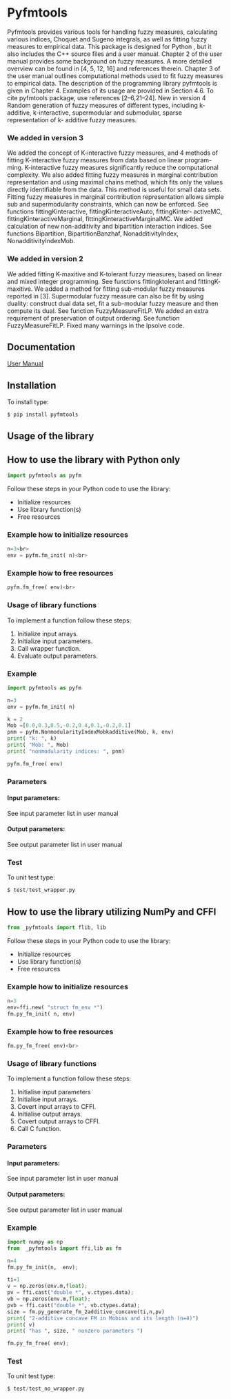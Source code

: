 # Pyfmtools    
Pyfmtools provides various tools for handling fuzzy measures, calculating various indices, Choquet and Sugeno integrals, as well as fitting fuzzy measures to empirical data. This package is designed for Python , but it also includes the C++ source files and a user manual.
Chapter 2 of the user manual provides some background on fuzzy measures. A more detailed overview can be found in [4, 5, 12, 16] and references therein. Chapter 3 of the user manual outlines computational methods used to fit fuzzy measures to empirical data. The description of the programming library pyfmtools is given in Chapter 4. Examples of its usage are provided in Section 4.6.
To cite pyfmtools package, use references [2–6,21–24]. New in version 4
Random generation of fuzzy measures of different types, including k-additive, k-interactive, supermodular and submodular, sparse representation of k- additive fuzzy measures.<br>
### We added in version 3
We added the concept of K-interactive fuzzy measures, and 4 methods of fitting K-interactive fuzzy measures from data based on linear program- ming. K-interactive fuzzy measures significantly reduce the computational complexity. We also added fitting fuzzy measures in marginal contribution representation and using maximal chains method, which fits only the values directly identifiable from the data. This method is useful for small data sets.
Fitting fuzzy measures in marginal contribution representation allows simple sub and supermodularity constraints, which can now be enforced.
See functions fittingKinteractive, fittingKinteractiveAuto, fittingKinter- activeMC, fittingKinteractiveMarginal, fittingKinteractiveMarginalMC.
We added calculation of new non-additivity and bipartition interaction indices. See functions Bipartition, BipartitionBanzhaf, NonadditivityIndex, NonadditivityIndexMob.<br>
### We added in version 2
We added fitting K-maxitive and K-tolerant fuzzy measures, based on linear and mixed integer programming. See functions fittingktolerant and fittingK- maxitive.
We added a method for fitting sub-modular fuzzy measures reported in [3]. Supermodular fuzzy measure can also be fit by using duality: construct dual data set, fit a sub-modular fuzzy measure and then compute its dual. See function FuzzyMeasureFitLP.
We added an extra requirement of preservation of output ordering. See function FuzzyMeasureFitLP.
Fixed many warnings in the lpsolve code.<br>

## Documentation
[User Manual](http://gbfiles.epizy.com/pyfmtools.pdf)

## Installation
To install type:
```python
$ pip install pyfmtools
```
## Usage of the library 


## How to use the library with Python only
```python
import pyfmtools as pyfm
```
Follow these steps in your Python code to use the library:<br>
- Initialize resources<br>
- Use library function(s)<br>
- Free resources<br>
### Example how to initialize resources
```python
n=3<br>
env = pyfm.fm_init( n)<br>
```

### Example how to free resources
```python
pyfm.fm_free( env)<br>
```

### Usage of library functions
To implement a function follow these steps:
1. Initialize input arrays.
2. Initialize input parameters.
3. Call wrapper function.
4. Evaluate output parameters. 
### Example
```python
import pyfmtools as pyfm

n=3
env = pyfm.fm_init( n)

k = 2
Mob =[0.0,0.3,0.5,-0.2,0.4,0.1,-0.2,0.1]
pnm = pyfm.NonmodularityIndexMobkadditive(Mob, k, env)
print( "k: ", k)
print( "Mob: ", Mob)
print( "nonmodularity indices: ", pnm)

pyfm.fm_free( env)
```

### Parameters
#### Input parameters:
See input parameter list in user manual
#### Output parameters:
See output parameter list in user manual

### Test
To unit test type:
```python
$ test/test_wrapper.py
```


## How to use the library utilizing NumPy and CFFI
```python
from _pyfmtools import flib, lib
```
Follow these steps in your Python code to use the library:<br>
- Initialize resources<br>
- Use library function(s)<br>
- Free resources<br>
### Example how to initialize resources
```python
n=3
env=ffi.new( "struct fm_env *")
fm.py_fm_init( n, env)
```

### Example how to free resources
```python
fm.py_fm_free( env)<br>
```

### Usage of library functions
To implement a function follow these steps:
1. Initialise input parameters 
2. Initialise input arrays.
3. Covert input arrays to CFFI.
4. Initialise output arrays.
5. Covert output arrays to CFFI.
4. Call C function.
### Parameters
#### Input parameters:
See input parameter list in user manual
#### Output parameters:
See output parameter list in user manual
### Example
```python
import numpy as np
from  _pyfmtools import ffi,lib as fm

n=4
fm.py_fm_init(n,  env);

ti=1
v = np.zeros(env.m,float);
pv = ffi.cast("double *", v.ctypes.data);
vb = np.zeros(env.m,float);
pvb = ffi.cast("double *", vb.ctypes.data);
size = fm.py_generate_fm_2additive_concave(ti,n,pv)
print( "2-additive concave FM in Mobius and its length (n=4)")
print( v)
print( "has ", size, " nonzero parameters ")

fm.py_fm_free( env);
```


### Test
To unit test type:
```python
$ test/test_no_wrapper.py
```